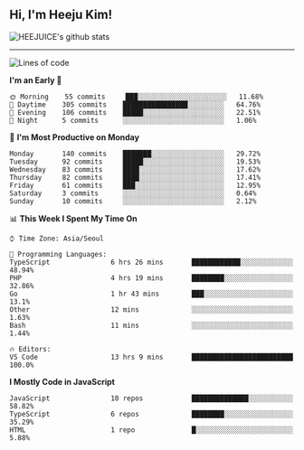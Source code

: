 ## Hi, I'm Heeju Kim!

![HEEJUICE's github stats](https://github-readme-stats.vercel.app/api?username=HEEJUICE&show_icons=true)

---
<!--START_SECTION:waka-->
![Lines of code](https://img.shields.io/badge/From%20Hello%20World%20I%27ve%20Written-22.2%20million%20lines%20of%20code-blue)

**I'm an Early 🐤** 

```text
🌞 Morning    55 commits     ███░░░░░░░░░░░░░░░░░░░░░░   11.68% 
🌆 Daytime    305 commits    ████████████████░░░░░░░░░   64.76% 
🌃 Evening    106 commits    █████░░░░░░░░░░░░░░░░░░░░   22.51% 
🌙 Night      5 commits      ░░░░░░░░░░░░░░░░░░░░░░░░░   1.06%

```
📅 **I'm Most Productive on Monday** 

```text
Monday       140 commits    ███████░░░░░░░░░░░░░░░░░░   29.72% 
Tuesday      92 commits     █████░░░░░░░░░░░░░░░░░░░░   19.53% 
Wednesday    83 commits     ████░░░░░░░░░░░░░░░░░░░░░   17.62% 
Thursday     82 commits     ████░░░░░░░░░░░░░░░░░░░░░   17.41% 
Friday       61 commits     ███░░░░░░░░░░░░░░░░░░░░░░   12.95% 
Saturday     3 commits      ░░░░░░░░░░░░░░░░░░░░░░░░░   0.64% 
Sunday       10 commits     ░░░░░░░░░░░░░░░░░░░░░░░░░   2.12%

```


📊 **This Week I Spent My Time On** 

```text
⌚︎ Time Zone: Asia/Seoul

💬 Programming Languages: 
TypeScript               6 hrs 26 mins       ████████████░░░░░░░░░░░░░   48.94% 
PHP                      4 hrs 19 mins       ████████░░░░░░░░░░░░░░░░░   32.86% 
Go                       1 hr 43 mins        ███░░░░░░░░░░░░░░░░░░░░░░   13.1% 
Other                    12 mins             ░░░░░░░░░░░░░░░░░░░░░░░░░   1.63% 
Bash                     11 mins             ░░░░░░░░░░░░░░░░░░░░░░░░░   1.44%

🔥 Editors: 
VS Code                  13 hrs 9 mins       █████████████████████████   100.0%

```

**I Mostly Code in JavaScript** 

```text
JavaScript               10 repos            ██████████████░░░░░░░░░░░   58.82% 
TypeScript               6 repos             ████████░░░░░░░░░░░░░░░░░   35.29% 
HTML                     1 repo              █░░░░░░░░░░░░░░░░░░░░░░░░   5.88%

```



<!--END_SECTION:waka-->
